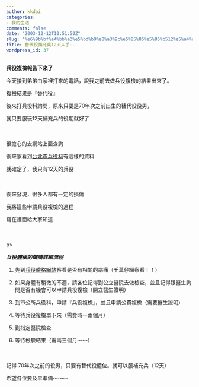 ```yaml
---
author: kkdai
categories:
- 我的生活
comments: false
date: "2003-12-12T10:51:50Z"
slug: '%e6%9b%bf%e4%bb%a3%e5%bd%b9%e8%a3%9c%e5%85%85%e5%85%b512%e5%a4%a9%e5%85%a5%e6%89%8b'
title: 替代役補充兵12天入手~~
wordpress_id: 37
---
```


**兵役複檢報告下來了**




今天接到弟弟由家裡打來的電話，說我之前去做兵役複檢的結果出來了。




複檢結果是『替代役』




後來打兵役科詢問，原來只要是70年次之前出生的替代役役男，




就只要服玩12天補充兵的役期就好了




　




很擔心的去網站上面查詢




後來察看到[台北市兵役科](http://www.tcdms.taipei.gov.tw/bef-03.htm)有這樣的資料




就確定了，我只有12天的兵役




　




後來發現，很多人都有一定的損傷




我將這些申請兵役複檢的過程




寫在裡面給大家知道




　


<!--more-->
p>　




**_兵役體檢的聲請詳細流程_**





  
  1. 先到[兵役體格網站](http://www.mnd.gov.tw/medical/Service/bureau/limbs_trunk.htm)察看是否有相關的病痛（千萬仔細察看！！）

  
  2. 如果身體有稍微的不適，請各位記得到公立醫院去做檢查，並且記得跟醫生詢問是否有機會可以申請兵役複檢（開立醫生證明）

  
  3. 到市公所兵役科，申請『兵役複檢』，並且申請公費複檢（需要醫生證明）

  
  4. 等待兵役複檢單下來（需費時一兩個月）

  
  5. 到指定醫院檢查

  
  6. 等待檢驗結果（需兩三個月～～）




　




記得
70年次之前的役男，只要有替代役體位。就可以服補充兵（12天）




希望各位要及早準備～～～




　




　




　




　
